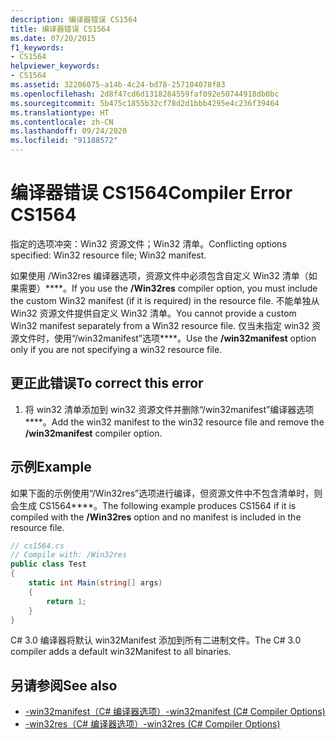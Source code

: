 ```yaml
---
description: 编译器错误 CS1564
title: 编译器错误 CS1564
ms.date: 07/20/2015
f1_keywords:
- CS1564
helpviewer_keywords:
- CS1564
ms.assetid: 32206075-a14b-4c24-bd78-257104078f83
ms.openlocfilehash: 2d8f47cd6d1318284559faf092e50744918db0bc
ms.sourcegitcommit: 5b475c1855b32cf78d2d1bbb4295e4c236f39464
ms.translationtype: HT
ms.contentlocale: zh-CN
ms.lasthandoff: 09/24/2020
ms.locfileid: "91188572"
---
```

# <a name="compiler-error-cs1564"></a><span data-ttu-id="f69b0-103">编译器错误 CS1564</span><span class="sxs-lookup"><span data-stu-id="f69b0-103">Compiler Error CS1564</span></span>

<span data-ttu-id="f69b0-104">指定的选项冲突：Win32 资源文件；Win32 清单。</span><span class="sxs-lookup"><span data-stu-id="f69b0-104">Conflicting options specified: Win32 resource file; Win32 manifest.</span></span>  
  
 <span data-ttu-id="f69b0-105">如果使用 /Win32res 编译器选项，资源文件中必须包含自定义 Win32 清单（如果需要）\*\*\*\*。</span><span class="sxs-lookup"><span data-stu-id="f69b0-105">If you use the **/Win32res** compiler option, you must include the custom Win32 manifest (if it is required) in the resource file.</span></span> <span data-ttu-id="f69b0-106">不能单独从 Win32 资源文件提供自定义 Win32 清单。</span><span class="sxs-lookup"><span data-stu-id="f69b0-106">You cannot provide a custom Win32 manifest separately from a Win32 resource file.</span></span> <span data-ttu-id="f69b0-107">仅当未指定 win32 资源文件时，使用“/win32manifest”选项\*\*\*\*。</span><span class="sxs-lookup"><span data-stu-id="f69b0-107">Use the **/win32manifest** option only if you are not specifying a win32 resource file.</span></span>  
  
## <a name="to-correct-this-error"></a><span data-ttu-id="f69b0-108">更正此错误</span><span class="sxs-lookup"><span data-stu-id="f69b0-108">To correct this error</span></span>  
  
1. <span data-ttu-id="f69b0-109">将 win32 清单添加到 win32 资源文件并删除“/win32manifest”编译器选项\*\*\*\*。</span><span class="sxs-lookup"><span data-stu-id="f69b0-109">Add the win32 manifest to the win32 resource file and remove the **/win32manifest** compiler option.</span></span>  
  
## <a name="example"></a><span data-ttu-id="f69b0-110">示例</span><span class="sxs-lookup"><span data-stu-id="f69b0-110">Example</span></span>  

 <span data-ttu-id="f69b0-111">如果下面的示例使用“/Win32res”选项进行编译，但资源文件中不包含清单时，则会生成 CS1564\*\*\*\*。</span><span class="sxs-lookup"><span data-stu-id="f69b0-111">The following example produces CS1564 if it is compiled with the **/Win32res** option and no manifest is included in the resource file.</span></span>  
  
```csharp  
// cs1564.cs  
// Compile with: /Win32res  
public class Test  
{  
    static int Main(string[] args)  
    {  
        return 1;  
    }  
}  
```  
  
 <span data-ttu-id="f69b0-112">C# 3.0 编译器将默认 win32Manifest 添加到所有二进制文件。</span><span class="sxs-lookup"><span data-stu-id="f69b0-112">The C# 3.0 compiler adds a default win32Manifest to all binaries.</span></span>  
  
## <a name="see-also"></a><span data-ttu-id="f69b0-113">另请参阅</span><span class="sxs-lookup"><span data-stu-id="f69b0-113">See also</span></span>

- [<span data-ttu-id="f69b0-114">-win32manifest（C# 编译器选项）</span><span class="sxs-lookup"><span data-stu-id="f69b0-114">-win32manifest (C# Compiler Options)</span></span>](../compiler-options/win32manifest-compiler-option.md)
- [<span data-ttu-id="f69b0-115">-win32res（C# 编译器选项）</span><span class="sxs-lookup"><span data-stu-id="f69b0-115">-win32res (C# Compiler Options)</span></span>](../compiler-options/win32res-compiler-option.md)
